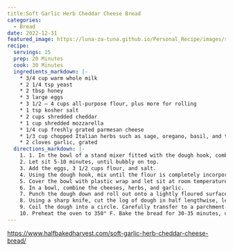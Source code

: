 ```yaml
---
title:Soft Garlic Herb Cheddar Cheese Bread
categories:
  - Bread
date: 2022-12-31
featured_image: https://luna-za-tuna.github.io/Personal_Recipe/images/soft_garlic_herb_cheddar_bread.jpg
recipe:
  servings: 15
  prep: 20 Minutes
  cook: 30 Minutes
  ingredients_markdown: |-
    * 3/4 cup warm whole milk
    * 2 1/4 tsp yeast
    * 2 tbsp honey
    * 3 large eggs
    * 3 1/2 – 4 cups all-purpose flour, plus more for rolling
    * 1 tsp kosher salt
    * 2 cups shredded cheddar
    * 1 cup shredded mozzarella
    * 1/4 cup freshly grated parmesan cheese
    * 1/3 cup chopped Italian herbs such as sage, oregano, basil, and thyme
    * 2 cloves garlic, grated
  directions_markdown: |-
    1. 1. In the bowl of a stand mixer fitted with the dough hook, combine the milk, yeast, and honey. 
    2. Let sit 5-10 minutes, until bubbly on top. 
    3. Add the eggs, 3 1/2 cups flour, and salt. 
    4. Using the dough hook, mix until the flour is completely incorporated, about 4-5 minutes. If the dough is still sticky, add the additional 1/2 cup flour, adding more as needed until the dough is smooth to touch.
    5. Cover the bowl with plastic wrap and let sit at room temperature for 1 hour or until doubled in size.
    6. In a bowl, combine the cheeses, herbs, and garlic.
    7. Punch the dough down and roll out onto a lightly floured surface, creating a large rectangle about 12 x 18 inches. Sprinkle the cheese mix evenly over the dough. Starting with the long edge closest to you, roll the dough into a log, keeping it tight as you go. When you reach the edge, pinch along the edge to seal. 
    8. Using a sharp knife, cut the log of dough in half lengthwise, leaving a small portion at one end intact. Turn the halves out to expose the filling. Cross the dough ropes over each other, repeating the twisting until you have a long, twisted dough.
    9. Coil the dough into a circle. Carefully transfer to a parchment-lined baking sheet. Cover and let sit 15 minutes.
    10. Preheat the oven to 350° F. Bake the bread for 30-35 minutes, until the top is golden brown. Slice and serve warm.
---
```

<https://www.halfbakedharvest.com/soft-garlic-herb-cheddar-cheese-bread/>
